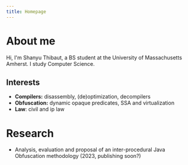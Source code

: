 ```yaml
---
title: Homepage
---
```


# About me

Hi, I'm Shanyu Thibaut, a BS student at the University of Massachusetts Amherst. I study Computer Science.

## Interests

- **Compilers:** disassembly, (de)optimization, decompilers
- **Obfuscation:** dynamic opaque predicates, SSA and virtualization
- **Law**: civil and ip law

# Research
- Analysis, evaluation and proposal of an inter-procedural Java Obfuscation methodology (2023, publishing soon?)


